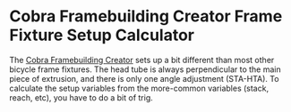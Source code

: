 # Cobra Framebuilding Creator Frame Fixture Setup Calculator

The [Cobra Framebuilding Creator](https://cobraframebuilding.com/store/the-creator-frame-fixture) sets up a bit different than most other bicycle frame fixtures. The head tube is always perpendicular to the main piece of extrusion, and there is only one angle adjustment (STA-HTA). To calculate the setup variables from the more-common variables (stack, reach, etc), you have to do a bit of trig.